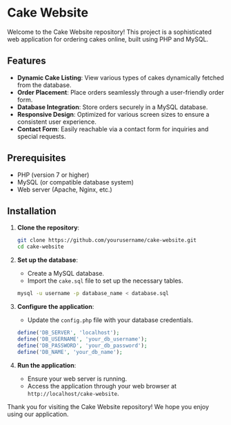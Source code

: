 # Cake Website

Welcome to the Cake Website repository! This project is a sophisticated web application for ordering cakes online, built using PHP and MySQL.

## Features

- **Dynamic Cake Listing**: View various types of cakes dynamically fetched from the database.
- **Order Placement**: Place orders seamlessly through a user-friendly order form.
- **Database Integration**: Store orders securely in a MySQL database.
- **Responsive Design**: Optimized for various screen sizes to ensure a consistent user experience.
- **Contact Form**: Easily reachable via a contact form for inquiries and special requests.

## Prerequisites

- PHP (version 7 or higher)
- MySQL (or compatible database system)
- Web server (Apache, Nginx, etc.)

## Installation

1. **Clone the repository**:
    ```sh
    git clone https://github.com/yourusername/cake-website.git
    cd cake-website
    ```

2. **Set up the database**:
    - Create a MySQL database.
    - Import the `cake.sql` file to set up the necessary tables.
    ```sh
    mysql -u username -p database_name < database.sql
    ```

3. **Configure the application**:
    - Update the `config.php` file with your database credentials.
    ```php
    define('DB_SERVER', 'localhost');
    define('DB_USERNAME', 'your_db_username');
    define('DB_PASSWORD', 'your_db_password');
    define('DB_NAME', 'your_db_name');
    ```

4. **Run the application**:
    - Ensure your web server is running.
    - Access the application through your web browser at `http://localhost/cake-website`.


Thank you for visiting the Cake Website repository! We hope you enjoy using our application.
